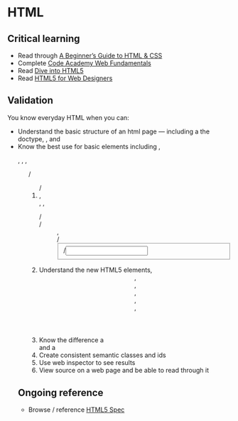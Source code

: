 HTML
====

Critical learning
-----------------

* Read through [A Beginner’s Guide to
HTML & CSS](http://learn.shayhowe.com/)
* Complete [Code Academy Web Fundamentals](http://www.codecademy.com/tracks/web)
* Read [Dive into HTML5](http://diveintohtml5.info/)
* Read [HTML5 for Web Designers](http://www.abookapart.com/products/html5-for-web-designers)

Validation
----------

You know everyday HTML when you can:

* Understand the basic structure of an html page — including a the doctype, <head>, and <body>
* Know the best use for basic elements including <h1-6>, <p>, <a>, <img>, <ul>/<ol>/<li>, <div>, <span>, <dl>/<dt>/<dd>, <form>/<fieldset>/<input>
* Understand the new HTML5 elements, <header>, <hgroup>, <section>, <aside>, <article>, <footer>
* Know the difference a <section> and a <div>
* Create consistent semantic classes and ids
* Use web inspector to see results
* View source on a web page and be able to read through it

Ongoing reference
-----------------

* Browse / reference [HTML5 Spec](http://dev.w3.org/html5/spec/single-page.html)
